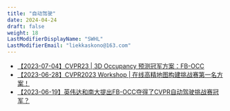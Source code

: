 ```yaml
---
title: "自动驾驶"
date: 2024-04-24
draft: false
weight: 18
LastModifierDisplayName: "SWHL"
LastModifierEmail: "liekkaskono@163.com"
---
```

 
- [【2023-07-04】CVPR23 | 3D Occupancy 预测冠军方案：FB-OCC](https://mp.weixin.qq.com/s/dDyZe8rx9mXBwkycUQLiTA)
- [【2023-06-28】CVPR2023 Workshop | 在线高精地图构建挑战赛第一名方案！](https://mp.weixin.qq.com/s/kUPmRmyNhEQZycp3BRdlhw)
- [【2023-06-19】英伟达和南大提出FB-OCC夺得了CVPR自动驾驶挑战赛冠军？](https://mp.weixin.qq.com/s/8YGrAD95WuOB84c3Kmm-OA)


<script src="https://giscus.app/client.js"data-repo="SWHL/AI-Competition-Collections"data-repo-id="MDEwOlJlcG9zaXRvcnkzNjI2NTQ0NDA="data-category="Ideas"data-category-id="DIC_kwDOFZ2q6M4Ce5Hv"data-mapping="title"data-strict="0"data-reactions-enabled="1"data-emit-metadata="0"data-input-position="top"data-theme="preferred_color_scheme"data-lang="zh-CN"data-loading="lazy"crossorigin="anonymous"async></script>
